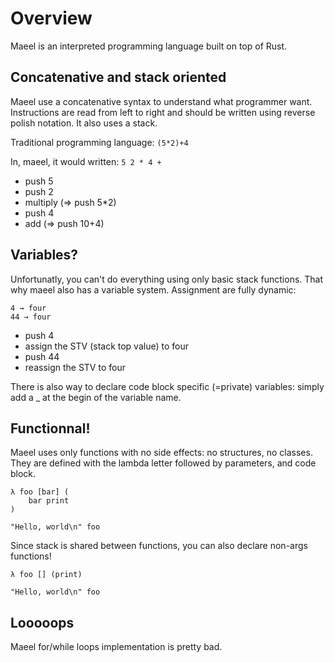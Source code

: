 # Overview

Maeel is an interpreted programming language built on top of Rust.

## Concatenative and stack oriented

Maeel use a concatenative syntax to understand what programmer want.
Instructions are read from left to right and should be written using reverse
polish notation. It also uses a stack.

Traditional programming language: `(5*2)+4`

In, maeel, it would written: `5 2 * 4 +`

- push 5
- push 2
- multiply (=> push 5*2)
- push 4
- add (=> push 10+4)

## Variables?

Unfortunatly, you can't do everything using only basic stack functions. That why maeel also has a variable system.
Assignment are fully dynamic:

```
4 → four
44 → four
```

- push 4
- assign the STV (stack top value) to four
- push 44
- reassign the STV to four

There is also way to declare code block specific (=private) variables: simply add a _ at the begin of the variable name.

## Functionnal!

Maeel uses only functions with no side effects: no structures, no classes.
They are defined with the lambda letter followed by parameters, and code block.

```
λ foo [bar] (
    bar print
)

"Hello, world\n" foo
```

Since stack is shared between functions, you can also declare non-args functions!

```
λ foo [] (print)

"Hello, world\n" foo
```

## Looooops

Maeel for/while loops implementation is pretty bad.